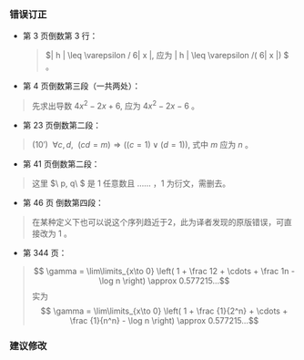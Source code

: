 ### 错误订正

- 第 3 页倒数第 3 行：

  > $| h | \leq \varepsilon / 6| x |,  应为 | h | \leq \varepsilon /( 6| x |) $ 。

- 第 4 页倒数第三段（一共两处）：

 > 先求出导数 $4x^2 -2x + 6$, 应为 $4x^2 -2x - 6$ 。

- 第 23 页倒数第二段：

> $(10')\ \ \forall c,d, \ \ (cd = m) \Rightarrow ( (c =1) \lor  (d = 1) )$, 式中 $m$ 应为 $n$ 。

- 第 41 页倒数第二段：

> 这里 $\ p, q\ $ 是 1 任意数且 …… ，1 为衍文，需删去。

- 第 46 页 倒数第四段：

> 在某种定义下也可以说这个序列趋近于2，此为译者发现的原版错误，可直接改为 1 。

- 第 344 页：

> $$ \gamma = \lim\limits_{x\to 0} \left( 1 + \frac 12 + \cdots + \frac 1n - \log n \right) \approx 0.577215...$$  实为 $$ \gamma = \lim\limits_{x\to 0} \left( 1 + \frac {1}{2^n} + \cdots + \frac {1}{n^n} - \log n \right) \approx 0.577215...$$ 



### 建议修改
